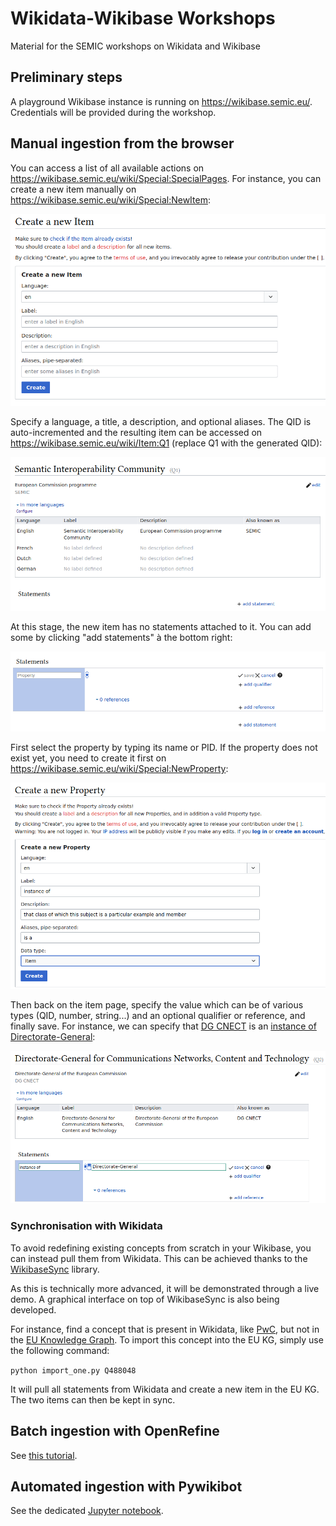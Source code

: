 # Wikidata-Wikibase Workshops

Material for the SEMIC workshops on Wikidata and Wikibase

## Preliminary steps

A playground Wikibase instance is running on <https://wikibase.semic.eu/>. Credentials will be provided during the workshop.

## Manual ingestion from the browser

You can access a list of all available actions on <https://wikibase.semic.eu/wiki/Special:SpecialPages>. For instance, you can create a new item manually on <https://wikibase.semic.eu/wiki/Special:NewItem>:

![New Item](/images/wb_new_item.png)

Specify a language, a title, a description, and optional aliases. The QID is auto-incremented and the resulting item can be accessed on <https://wikibase.semic.eu/wiki/Item:Q1> (replace Q1 with the generated QID):

![Q1](/images/wb_q1.png)

At this stage, the new item has no statements attached to it. You can add some by clicking "add statements" à the bottom right:

![Add statement](/images/wb_add_statement.png)

First select the property by typing its name or PID. If the property does not exist yet, you need to create it first on <https://wikibase.semic.eu/wiki/Special:NewProperty>:

![New Property](/images/wb_new_prop.png)

Then back on the item page, specify the value which can be of various types (QID, number, string...) and an optional qualifier or reference, and finally save.
For instance, we can specify that [DG CNECT](https://wikibase.semic.eu/wiki/Item:Q2) is an [instance of](https://wikibase.semic.eu/wiki/Property:P1) [Directorate-General](https://wikibase.semic.eu/wiki/Item:Q3):

![instance of DG](/images/wb_dg.png)

### Synchronisation with Wikidata

To avoid redefining existing concepts from scratch in your Wikibase, you can instead pull them from Wikidata. This can be achieved thanks to the [WikibaseSync](https://github.com/the-qa-company/WikibaseSync) library.

As this is technically more advanced, it will be demonstrated through a live demo. A graphical interface on top of WikibaseSync is also being developed.

For instance, find a concept that is present in Wikidata, like [PwC](https://www.wikidata.org/wiki/Q488048), but not in the [EU Knowledge Graph](https://linkedopendata.eu/). To import this concept into the EU KG, simply use the following command:

`python import_one.py Q488048`

It will pull all statements from Wikidata and create a new item in the EU KG. The two items can then be kept in sync.

## Batch ingestion with OpenRefine

See [this tutorial](refine.md).

## Automated ingestion with Pywikibot

See the dedicated [Jupyter notebook](https://colab.research.google.com/github/SEMICeu/Wikibase/blob/main/explore.ipynb).
